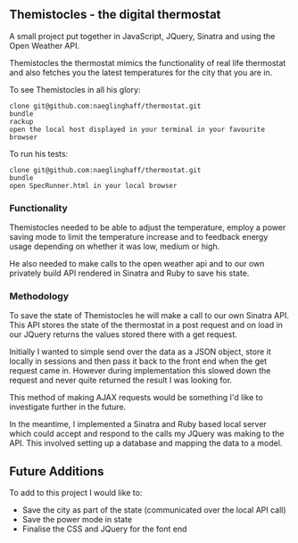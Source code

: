 ## Themistocles - the digital thermostat

A small project put together in JavaScript, JQuery, Sinatra and using the Open Weather API.

Themistocles the thermostat mimics the functionality of real life thermostat and also fetches you the latest temperatures for the city that you are in.

To see Themistocles in all his glory:

```
clone git@github.com:naeglinghaff/thermostat.git
bundle
rackup
open the local host displayed in your terminal in your favourite browser
```

To run his tests:

```
clone git@github.com:naeglinghaff/thermostat.git
bundle
open SpecRunner.html in your local browser
```

### Functionality

Themistocles needed to be able to adjust the temperature, employ a power saving mode to limit the temperature increase and to feedback energy usage depending on whether it was low, medium or high.

He also needed to make calls to the open weather api and to our own privately build API rendered in Sinatra and Ruby to save his state.

### Methodology

To save the state of Themistocles he will make a call to our own Sinatra API.
This API stores the state of the thermostat in a post request and on load in our JQuery returns the values stored there with a get request.

Initially I wanted to simple send over the data as a JSON object, store it locally in sessions and then pass it back to the front end when the get request came in. However during implementation this slowed down the request and never quite returned the result I was looking for.

This method of making AJAX requests would be something I'd like to investigate further in the future.

In the meantime, I implemented a Sinatra and Ruby based local server which could accept and respond to the calls my JQuery was making to the API. This involved setting up a database and mapping the data to a model.

## Future Additions

To add to this project I would like to:

* Save the city as part of the state (communicated over the local API call)
* Save the power mode in state
* Finalise the CSS and JQuery for the font end
